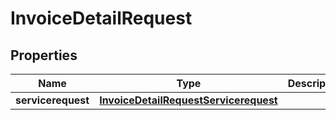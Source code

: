 

# InvoiceDetailRequest


## Properties

| Name | Type | Description | Notes |
|------------ | ------------- | ------------- | -------------|
|**servicerequest** | [**InvoiceDetailRequestServicerequest**](InvoiceDetailRequestServicerequest.md) |  |  [optional] |



